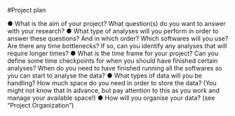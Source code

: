 #Project plan


● What is the aim of your project? What question(s) do you want to answer with your
research?
● What type of analyses will you perform in order to answer these questions? And in
which order? Which softwares will you use? Are there any time bottlenecks? If so,
can you identify any analyses that will require longer times?
● What is the time frame for your project? Can you define some time checkpoints for
when you should have finished certain analyses? When do you need to have finished
running all the softwares so you can start to analyse the data?
● What types of data will you be handling? How much space do you need in order to
store the data? (You might not know that in advance, but pay attention to this as you
work and manage your available space!)
● How will you organise your data? (see “Project Organization”)
